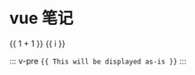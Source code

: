 # vue 笔记
{{ 1 + 1 }}
<span v-for="i in 3">{{ i }} </span>

::: v-pre
`{{ This will be displayed as-is }}`
:::

<demo />